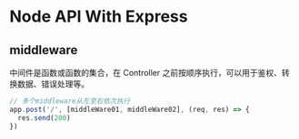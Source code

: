 # Node API With Express

## middleware

中间件是函数或函数的集合，在 Controller 之前按顺序执行，可以用于鉴权、转换数据、错误处理等。

```javascript
// 多个middleware从左至右依次执行
app.post('/', [middleWare01, middleWare02], (req, res) => {
  res.send(200)
})
```
